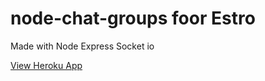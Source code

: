# node-chat-groups foor Estro
Made with Node Express Socket io

[View Heroku App](https://estrochat.herokuapp.com/)
